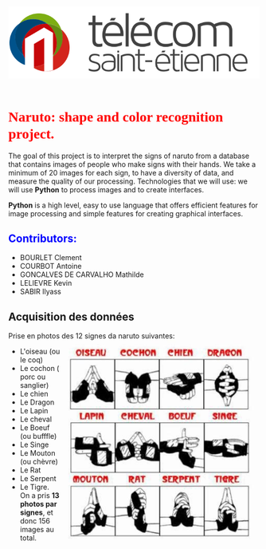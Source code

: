 ![Alt text](https://github.com/CourbotA/Naruto/blob/main/logo.svg)
<img scr="https://github.com/CourbotA/Naruto/blob/main/logo.svg">
# <span style="color:red; font-family: 'Bebas Neue';">Naruto: shape and color recognition project.</span>

The goal of this project is to interpret the signs of naruto from a database that contains images of people who make signs with their hands.
We take a minimum of 20 images for each sign, to have a diversity of data, and measure the quality of our processing.
Technologies that we will use:
we will use **Python** to process images and to create interfaces.

**Python** is a high level, easy to use language that offers efficient features for image processing and simple features for creating graphical interfaces.

##  <span style="color:blue">Contributors:</span>
- BOURLET Clement
- COURBOT Antoine
- GONCALVES DE CARVALHO Mathilde
- LELIEVRE Kevin
- SABIR Ilyass

## Acquisition des données
Prise en photos des 12 signes da naruto suivantes: 
<img align="right" alt="coding" width="400" src="https://github.com/CourbotA/Naruto/blob/main/narutoSignes.jpg">
*  L'oiseau (ou le coq)
*  Le cochon ( porc ou sanglier)
*  Le chien
*  Le Dragon
*  Le Lapin
*  Le cheval
*  Le Boeuf (ou bufffle)
*  Le Singe
*  Le Mouton (ou chèvre)
*  Le Rat
*  Le Serpent
*  Le Tigre.
On a pris **13 photos par signes**, et donc 156 images au total.
